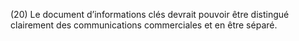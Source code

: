 (20) Le document d’informations clés devrait pouvoir être distingué clairement des communications commerciales et en être séparé.